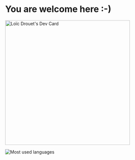 # You are welcome here :-) 

<a href="https://app.daily.dev/LDdvlp">
    <img 
         src="https://api.daily.dev/devcards/6a2db644d7b342d5924aa8a261fc3c97.png?r=d2h" width="400"
         alt="Loïc Drouet's Dev Card" 
    />
</a>

![Most used languages](https://github-readme-stats.vercel.app/api/top-langs/?username=lddvlp)

<!--
**LDdvlp/lddvlp** is a ✨ _special_ ✨ repository because its `README.md` (this file) appears on your GitHub profile.

✨ _Unlocked Level_ ✨

Here are some ideas to get you started:

- 🔭 I’m currently working on ...
- 🌱 I’m currently learning ...
- 👯 I’m looking to collaborate on ...
- 🤔 I’m looking for help with ...
- 💬 Ask me about ...
- 📫 How to reach me: ...
- 😄 Pronouns: ...
- ⚡ Fun fact: ...
-->
